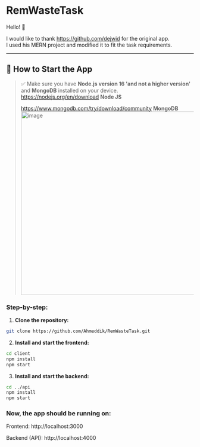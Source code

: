 # RemWasteTask

Hello! 👋

I would like to thank https://github.com/dejwid for the original app.  
I used his MERN project and modified it to fit the task requirements.

---

## 🚀 How to Start the App

> ✅ Make sure you have **Node.js version 16 'and not a higher version'** and **MongoDB** installed on your device.
> https://nodejs.org/en/download **Node JS**
> 
> https://www.mongodb.com/try/download/community **MongoDB**
> <img width="646" height="491" alt="image" src="https://github.com/user-attachments/assets/610d2716-31ca-44ad-87ba-5da546fae3c5" />



### Step-by-step:

1. **Clone the repository:**

```bash
git clone https://github.com/Ahmeddik/RemWasteTask.git
```


2. **Install and start the frontend:**

  ```bash
cd client
npm install
npm start
```

3. **Install and start the backend:**
  ```bash
cd ../api
npm install
npm start
```


### Now, the app should be running on:

Frontend: http://localhost:3000

Backend (API): http://localhost:4000
